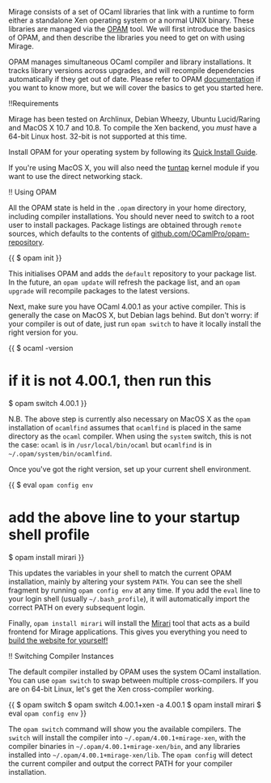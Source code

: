 Mirage consists of a set of OCaml libraries that link with a runtime to form either a standalone Xen operating system or a normal UNIX binary. These libraries are managed via the [OPAM](http://opam.ocamlpro.com) tool. We will first introduce the basics of OPAM, and then describe the libraries you need to get on with using Mirage.

OPAM manages simultaneous OCaml compiler and library installations. It tracks library versions across upgrades, and will recompile dependencies automatically if they get out of date. Please refer to OPAM [documentation](https://opam.ocamlpro.com) if you want to know more, but we will cover the basics to get you started here.

!!Requirements

Mirage has been tested on Archlinux, Debian Wheezy, Ubuntu Lucid/Raring and MacOS X 10.7 and 10.8. To compile the Xen backend, you *must* have a 64-bit Linux host. 32-bit is not supported at this time.

Install OPAM for your operating system by following its [Quick Install Guide](http://opam.ocamlpro.com/doc/Quick_Install.html).

If you're using MacOS X, you will also need the [tuntap](http://tuntaposx.sourceforge.net/) kernel module if you want to use the direct networking stack.

!! Using OPAM

All the OPAM state is held in the `.opam` directory in your home directory, including compiler installations. You should never need to switch to a root user to install packages. Package listings are obtained through `remote` sources, which defaults to the contents of [github.com/OCamlPro/opam-repository](http://github.com/OCamlPro/opam-repository).

{{
$ opam init
}}

This initialises OPAM and adds the `default` repository to your package list. In the future, an `opam update` will refresh the package list, and an `opam upgrade` will recompile packages to the latest versions.

Next, make sure you have OCaml 4.00.1 as your active compiler. This is
generally the case on MacOS X, but Debian lags behind. But don't worry: if
your compiler is out of date, just run `opam switch` to have it locally
install the right version for you.

{{
$ ocaml -version
# if it is not 4.00.1, then run this
$ opam switch 4.00.1
}}

N.B. The above step is currently also necessary on MacOS X as the `opam` installation of `ocamlfind` assumes that `ocamlfind` is placed in the same directory as the `ocaml` compiler. When using the `system` switch, this is not the case: `ocaml` is in `/usr/local/bin/ocaml` but `ocamlfind` is in `~/.opam/system/bin/ocamlfind`.

Once you've got the right version, set up your current shell environment.

{{
$ eval `opam config env`
# add the above line to your startup shell profile
$ opam install mirari
}}

This updates the variables in your shell to match the current OPAM installation, mainly by altering your system `PATH`. You can see the shell fragment by running `opam config env` at any time. If you add the `eval` line to your login shell (usually `~/.bash_profile`), it will automatically import the correct PATH on every subsequent login.

Finally, `opam install mirari` will install the [Mirari](https://github.com/mirage/mirari) tool
that acts as a build frontend for Mirage applications. This gives you
everything you need to [build the website for yourself!](/wiki/mirage-www)

!! Switching Compiler Instances

The default compiler installed by OPAM uses the system OCaml installation. You can use `opam switch` to swap between multiple cross-compilers. If you are on 64-bit Linux, let's get the Xen cross-compiler working.

{{
$ opam switch
$ opam switch 4.00.1+xen -a 4.00.1
$ opam install mirari
$ eval `opam config env`
}}

The `opam switch` command will show you the available compilers. The `switch` will install the compiler into `~/.opam/4.00.1+mirage-xen`, with the compiler binaries in `~/.opam/4.00.1+mirage-xen/bin`, and any libraries installed into `~/.opam/4.00.1+mirage-xen/lib`. The `opam config` will detect the current compiler and output the correct PATH for your compiler installation.
